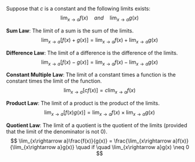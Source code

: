 Suppose that $c$ is a constant and the following limits exists:
$$
\lim_{x\rightarrow a}f(x) \quad and \quad \lim_{x\rightarrow a}g(x)
$$

__Sum Law__: The limit of a sum is the sum of the limits.
$$
\lim_{x\rightarrow a}[f(x)+g(x)] = \lim_{x\rightarrow a} f(x) + \lim_{x\rightarrow a}g(x)
$$

__Difference Law__: The limit of a difference is the difference of the limits.
$$
\lim_{x\rightarrow a}[f(x)-g(x)] = \lim_{x\rightarrow a}f(x) - \lim_{x\rightarrow a}g(x)
$$

__Constant Multiple Law__: The limit of a constant times a function is the constant times the limit of the function.
$$
\lim_{x\rightarrow a}[c f(x)] = c \lim_{x\rightarrow a}f(x)
$$

__Product Law__: The limit of a product is the product of the limits.
$$
\lim_{x \rightarrow a} [f(x)g(x)] = \lim_{x\rightarrow a}f(x) \times \lim_{x\rightarrow a} g(x)
$$

__Quotient Law__: The limit of a quotient is the quotient of the limits (provided that the limit of the denominator is not 0).
$$
\lim_{x\rightarrow a}\frac{f(x)}{g(x)} = \frac{\lim_{x\rightarrow a}f(x)}{\lim_{x\rightarrow a}g(x)} \quad if \quad \lim_{x\rightarrow a}g(x) \neq 0 
$$
